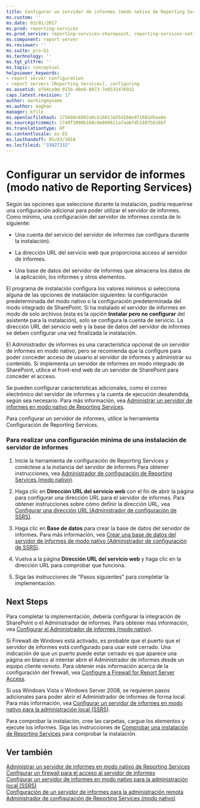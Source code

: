 ```yaml
---
title: Configurar un servidor de informes (modo nativo de Reporting Services) | Microsoft Docs
ms.custom: ''
ms.date: 03/01/2017
ms.prod: reporting-services
ms.prod_service: reporting-services-sharepoint, reporting-services-native
ms.component: report-server
ms.reviewer: ''
ms.suite: pro-bi
ms.technology: ''
ms.tgt_pltfrm: ''
ms.topic: conceptual
helpviewer_keywords:
- report server configuration
- report servers [Reporting Services], configuring
ms.assetid: ef84ce9d-9156-48e9-8073-7e0535476932
caps.latest.revision: 17
author: markingmyname
ms.author: maghan
manager: kfile
ms.openlocfilehash: 175688c6892a0cb16613a55d168e971681d5ea0e
ms.sourcegitcommit: 1740f3090b168c0e809611a7aa6fd514075616bf
ms.translationtype: HT
ms.contentlocale: es-ES
ms.lasthandoff: 05/03/2018
ms.locfileid: "33027232"
---
```

# <a name="configure-a-report-server-reporting-services-native-mode"></a>Configurar un servidor de informes (modo nativo de Reporting Services)
  Según las opciones que seleccione durante la instalación, podría requerirse una configuración adicional para poder utilizar el servidor de informes. Como mínimo, una configuración del servidor de informes consta de lo siguiente:  
  
-   Una cuenta del servicio del servidor de informes (se configura durante la instalación).  
  
-   La dirección URL del servicio web que proporciona acceso al servidor de informes.  
  
-   Una base de datos del servidor de informes que almacena los datos de la aplicación, los informes y otros elementos.  
  
 El programa de instalación configura los valores mínimos si selecciona alguna de las opciones de instalación siguientes: la configuración predeterminada del modo nativo o la configuración predeterminada del modo integrado de SharePoint. Si ha instalado el servidor de informes en modo de solo archivos (esta es la opción **Instalar pero no configurar** del asistente para la instalación), solo se configura la cuenta de servicio. La dirección URL del servicio web y la base de datos del servidor de informes se deben configurar una vez finalizada la instalación.  
  
 El Administrador de informes es una característica opcional de un servidor de informes en modo nativo, pero se recomienda que la configure para poder conceder acceso de usuario al servidor de informes y administrar su contenido. Si implementa un servidor de informes en modo integrado de SharePoint, utilice el front-end web de un servidor de SharePoint para conceder el acceso.  
  
 Se pueden configurar características adicionales, como el correo electrónico del servidor de informes y la cuenta de ejecución desatendida, según sea necesario. Para más información, vea [Administrar un servidor de informes en modo nativo de Reporting Services](../../reporting-services/report-server/manage-a-reporting-services-native-mode-report-server.md).  
  
 Para configurar un servidor de informes, utilice la herramienta Configuración de Reporting Services.  
  
### <a name="to-minimally-configure-a-report-server-installation"></a>Para realizar una configuración mínima de una instalación de servidor de informes  
  
1.  Inicie la herramienta de configuración de Reporting Services y conéctese a la instancia del servidor de informes Para obtener instrucciones, vea [Administrador de configuración de Reporting Services &#40;modo nativo&#41;](../../reporting-services/install-windows/reporting-services-configuration-manager-native-mode.md).  
  
2.  Haga clic en **Dirección URL del servicio web** con el fin de abrir la página para configurar una dirección URL para el servidor de informes. Para obtener instrucciones sobre cómo definir la dirección URL, vea [Configurar una dirección URL &#40;Administrador de configuración de SSRS&#41;](../../reporting-services/install-windows/configure-a-url-ssrs-configuration-manager.md).  
  
3.  Haga clic en **Base de datos** para crear la base de datos del servidor de informes. Para más información, vea [Crear una base de datos del servidor de informes de modo nativo &#40;Administrador de configuración de SSRS&#41;](../../reporting-services/install-windows/ssrs-report-server-create-a-native-mode-report-server-database.md).  
  
4.  Vuelva a la página **Dirección URL del servicio web** y haga clic en la dirección URL para comprobar que funciona.  
  
5.  Siga las instrucciones de "Pasos siguientes" para completar la implementación.  
  
## <a name="next-steps"></a>Next Steps  
 Para completar la implementación, debería configurar la integración de SharePoint o el Administrador de informes. Para obtener más información, vea [Configurar el Administrador de informes &#40;modo nativo&#41;](../../reporting-services/report-server/configure-report-manager-native-mode.md).  
  
 Si Firewall de Windows está activado, es probable que el puerto que el servidor de informes está configurado para usar esté cerrado. Una indicación de que un puerto puede estar cerrado es que aparece una página en blanco al intentar abrir el Administrador de informes desde un equipo cliente remoto. Para obtener más información acerca de la configuración del firewall, vea [Configure a Firewall for Report Server Access](../../reporting-services/report-server/configure-a-firewall-for-report-server-access.md).  
  
 Si usa Windows Vista o Windows Server 2008, se requieren pasos adicionales para poder abrir el Administrador de informes de forma local. Para más información, vea [Configurar un servidor de informes en modo nativo para la administración local &#40;SSRS&#41;](../../reporting-services/report-server/configure-a-native-mode-report-server-for-local-administration-ssrs.md).  
  
 Para comprobar la instalación, cree las carpetas, cargue los elementos y ejecute los informes. Siga las instrucciones de [Comprobar una instalación de Reporting Services](../../reporting-services/install-windows/verify-a-reporting-services-installation.md) para comprobar la instalación.  
  
## <a name="see-also"></a>Ver también  
 [Administrar un servidor de informes en modo nativo de Reporting Services](../../reporting-services/report-server/manage-a-reporting-services-native-mode-report-server.md)   
 [Configurar un firewall para el acceso al servidor de informes](../../reporting-services/report-server/configure-a-firewall-for-report-server-access.md)   
 [Configurar un servidor de informes en modo nativo para la administración local &#40;SSRS&#41;](../../reporting-services/report-server/configure-a-native-mode-report-server-for-local-administration-ssrs.md)   
 [Configuración de un servidor de informes para la administración remota](../../reporting-services/report-server/configure-a-report-server-for-remote-administration.md)   
 [Administrador de configuración de Reporting Services &#40;modo nativo&#41;](../../reporting-services/install-windows/reporting-services-configuration-manager-native-mode.md)  
  
  
